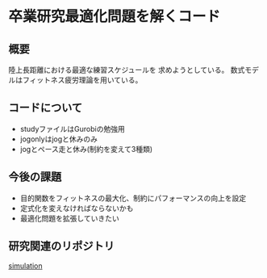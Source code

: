 # 卒業研究最適化問題を解くコード

## 概要
陸上長距離における最適な練習スケジュールを
求めようとしている。
数式モデルはフィットネス疲労理論を用いている。

## コードについて
- studyファイルはGurobiの勉強用
- jogonlyはjogと休みのみ
- jogとペース走と休み(制約を変えて3種類)

## 今後の課題
- 目的関数をフィットネスの最大化、制約にパフォーマンスの向上を設定
- 定式化を変えなければならないかも
- 最適化問題を拡張していきたい

## 研究関連のリポジトリ
[simulation](https://github.com/teru12012000/simulation)

